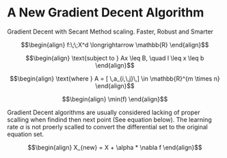 # A New Gradient Decent Algorithm
Gradient Decent with Secant Method scaling. Faster, Robust and Smarter



```math
\begin{align}
f:\;\;X^d \longrightarrow \mathbb{R}
\end{align}
```

```math
\begin{align}
\text{subject to } Ax \leq B, \quad l \leq x \leq b
\end{align}
```

```math
\begin{align}
\text{where } A = [ \,a_{i,\,j}\,] \in \mathbb{R}^{m \times n}
\end{align}
```

```math
\begin{align}
\min(f)
\end{align}
```
Gradient Decent algorithms are usually considered lacking of proper scalling when findind then next point (See equation below). The learning rate $\alpha$ is not proerly scalled to convert the differential set to the original equation set.

```math
\begin{align}
X_{new} = X + \alpha * \nabla f
\end{align}
```


